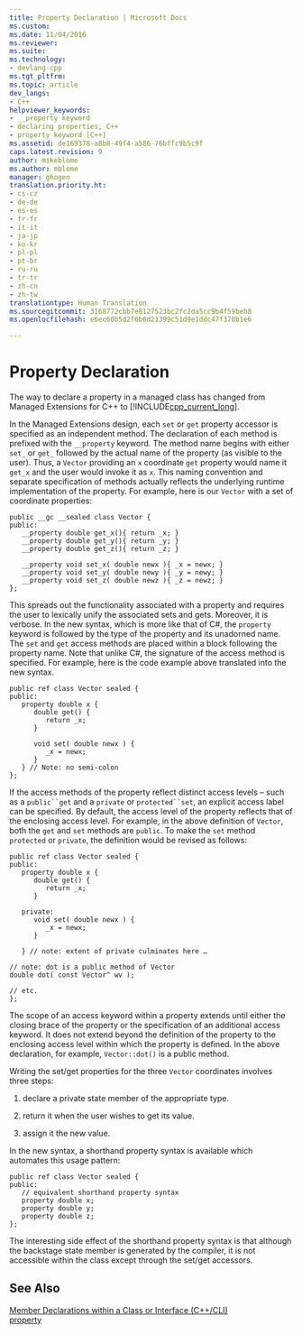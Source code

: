 ```yaml
---
title: Property Declaration | Microsoft Docs
ms.custom: 
ms.date: 11/04/2016
ms.reviewer: 
ms.suite: 
ms.technology:
- devlang-cpp
ms.tgt_pltfrm: 
ms.topic: article
dev_langs:
- C++
helpviewer_keywords:
- __property keyword
- declaring properties, C++
- property keyword [C++]
ms.assetid: de169378-a8b8-49f4-a586-76bffc9b5c9f
caps.latest.revision: 9
author: mikeblome
ms.author: mblome
manager: ghogen
translation.priority.ht:
- cs-cz
- de-de
- es-es
- fr-fr
- it-it
- ja-jp
- ko-kr
- pl-pl
- pt-br
- ru-ru
- tr-tr
- zh-cn
- zh-tw
translationtype: Human Translation
ms.sourcegitcommit: 3168772cbb7e8127523bc2fc2da5cc9b4f59beb8
ms.openlocfilehash: e6ec60b5d2f6b6d21399c51d9e1ddc47f370b1e6

---
```

# Property Declaration
The way to declare a property in a managed class has changed from Managed Extensions for C++ to [!INCLUDE[cpp_current_long](../dotnet/includes/cpp_current_long_md.md)].  
  
 In the Managed Extensions design, each `set` or `get` property accessor is specified as an independent method. The declaration of each method is prefixed with the `__property` keyword. The method name begins with either `set_` or `get_` followed by the actual name of the property (as visible to the user). Thus, a `Vector` providing an `x` coordinate `get` property would name it `get_x` and the user would invoke it as `x`. This naming convention and separate specification of methods actually reflects the underlying runtime implementation of the property. For example, here is our `Vector` with a set of coordinate properties:  
  
```  
public __gc __sealed class Vector {  
public:  
   __property double get_x(){ return _x; }  
   __property double get_y(){ return _y; }  
   __property double get_z(){ return _z; }  
  
   __property void set_x( double newx ){ _x = newx; }  
   __property void set_y( double newy ){ _y = newy; }  
   __property void set_z( double newz ){ _z = newz; }  
};  
```  
  
 This spreads out the functionality associated with a property and requires the user to lexically unify the associated sets and gets. Moreover, it is verbose. In the new syntax, which is more like that of C#, the `property` keyword is followed by the type of the property and its unadorned name. The `set` and `get` access methods are placed within a block following the property name. Note that unlike C#, the signature of the access method is specified. For example, here is the code example above translated into the new syntax.  
  
```  
public ref class Vector sealed {   
public:  
   property double x {  
      double get() {  
         return _x;  
      }  
  
      void set( double newx ) {  
         _x = newx;  
      }  
   } // Note: no semi-colon  
};  
```  
  
 If the access methods of the property reflect distinct access levels – such as a `public``get` and a `private` or `protected``set`, an explicit access label can be specified. By default, the access level of the property reflects that of the enclosing access level. For example, in the above definition of `Vector`, both the `get` and `set` methods are `public`. To make the `set` method `protected` or `private`, the definition would be revised as follows:  
  
```  
public ref class Vector sealed {   
public:  
   property double x {  
      double get() {  
         return _x;  
      }  
  
   private:  
      void set( double newx ) {  
         _x = newx;  
      }  
  
   } // note: extent of private culminates here …  
  
// note: dot is a public method of Vector  
double dot( const Vector^ wv );  
  
// etc.  
};  
```  
  
 The scope of an access keyword within a property extends until either the closing brace of the property or the specification of an additional access keyword. It does not extend beyond the definition of the property to the enclosing access level within which the property is defined. In the above declaration, for example, `Vector::dot()` is a public method.  
  
 Writing the set/get properties for the three `Vector` coordinates involves three steps:  
  
1.  declare a private state member of the appropriate type.  
  
2.  return it when the user wishes to get its value.  
  
3.  assign it the new value.  
  
 In the new syntax, a shorthand property syntax is available which automates this usage pattern:  
  
```  
public ref class Vector sealed {   
public:  
   // equivalent shorthand property syntax  
   property double x;   
   property double y;  
   property double z;  
};  
```  
  
 The interesting side effect of the shorthand property syntax is that although the backstage state member is generated by the compiler, it is not accessible within the class except through the set/get accessors.  
  
## See Also  
 [Member Declarations within a Class or Interface (C++/CLI)](../dotnet/member-declarations-within-a-class-or-interface-cpp-cli.md)   
 [property](../windows/property-cpp-component-extensions.md)


<!--HONumber=Jan17_HO2-->


